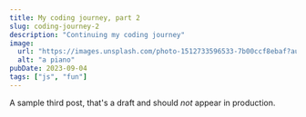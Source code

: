 ```yaml
---
title: My coding journey, part 2
slug: coding-journey-2
description: "Continuing my coding journey"
image:
  url: "https://images.unsplash.com/photo-1512733596533-7b00ccf8ebaf?auto=format&fit=crop&w=800&q=60"
  alt: "a piano"
pubDate: 2023-09-04
tags: ["js", "fun"]
---
```


A sample third post, that's a draft and should _not_ appear in production.

